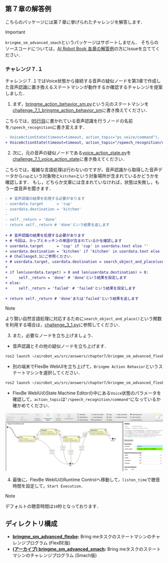 ## 第７章の解答例

こちらのパッケージには第７章に挙げられたチャレンジを解答します．

> [!IMPORTANT]
> `bringme_sm_advanced_smach`というパッケージはサポートしません．
そちらのソースコードについては，[AI Robot Book 各章の解答例](https://github.com/AI-Robot-Book/answers/tree/master/chapter7)の方にIssueを立ててください．


### チャレンジ７.１

チャレンジ７.１ではVoice状態から接続する音声の疑似ノードを第3章で作成した音声認識に置き換えるステートマシンが動作するか確認するチャレンジを提案しました．

1. まず，[bringme_action_behavior_sm.py](https://github.com/AI-Robot-Book-Humble/chapter7/blob/master/bringme_sm_flexbe/bringme_sm_flexbe_behaviors/bringme_sm_flexbe_behaviors/bringme_action_behavior_sm.py)という元のステートマシンを[challenge_7_1_bringme_action_behavior_sm](bringme_sm_advanced_flexbe/challenge_7_1_bringme_action_behavior_sm.py)に書き換えてください．

こちらでは，[95行目](https://github.com/AI-Robot-Book-Humble/chapter7/blob/7199739f0d2d78ba27b64cb359059d87bbe964bd/bringme_sm_flexbe/bringme_sm_flexbe_behaviors/bringme_sm_flexbe_behaviors/bringme_action_behavior_sm.py#L95)に書かれている音声認識を行うノードの名前を`/speech_recognition`に書き変えます．
```diff
- VoiceActionState(timeout=timeout, action_topic="ps_voice/command"),
+ VoiceActionState(timeout=timeout, action_topic="/speech_recognition/command"),
```

2. 次に，元の音声の疑似ノードである[voice_action_state.py](https://github.com/AI-Robot-Book-Humble/chapter7/blob/master/bringme_sm_flexbe/bringme_sm_flexbe_states/bringme_sm_flexbe_states/voice_action_state.py)を[challenge_7_1_voice_action_state](bringme_sm_advanced_flexbe/challenge_7_1_voice_action_state.py)に書き換えてください．

こちらでは，複雑な言語処理は行わないのですが，音声認識から取得した音声データから`cup`という対象物と`kitchen`という対象場所が含まれているかどうかを確認します．
もし，どちらか文章には含まれていなければ，状態は失敗し，もう一度音声を聞きます．
```diff
- # 音声認識の結果を処理する必要があります
- userdata.target      = 'cup'
- userdata.destination = 'kitchen'
-
- self._return = 'done'
- return self._return # 'done'という結果を返します

+ # 音声認識の結果を処理する必要があります
+ # 今回は，カップとキッチンの単語が含まれているかを確認します
+ userdata.target      = 'cup' if 'cup' in userdata.text else ''
+ userdata.destination = 'kitchen' if 'kitchen' in userdata.text else ''
+ # Challenge3.1にご参照ください．
+ # userdata.target, userdata.destination = search_object_and_place(userdata.text)
+
+ if len(userdata.target) > 0 and len(userdata.destination) > 0:    
+     self._return = 'done' # 'done'という結果を設定します
+ else:        
+     self._return = 'failed' # 'failed'という結果を設定します

+ return self._return # 'done'または'failed'という結果を返します
```

> [!NOTE]
> より賢い自然言語処理に対応するために`search_object_and_place()`という関数を利用する場合は，[challenge_3_1.py](../chapter3/)に参照してください．

3. また，必要なノードを立ち上げましょう．
- 音声認識とその他の疑似ノードを立ち上げます．
```bash
ros2 launch ~/airobot_ws/src/answers/chapter7/bringme_sm_advanced_flexbe challenge_7_1_bringme_nodes.launch.py
```

- 別の端末でFlexBe WebUIを立ち上げて，`Bringme Action Behavior`というステートマシンを選択してください．
```bash
ros2 launch ~/airobot_ws/src/answers/chapter7/bringme_sm_advanced_flexbe challenge_7_1_bringme_nodes.launch.py
```

- FlexBe WebIUのState Machine Editorの中にある`Voice`状態のパラメータを確認して，`action_topic`は`"/speech_recognition/command"`になっているか確かめてください．

![check_bringme_action_behavior_sm](docs/check_bringme_action_behavior_sm.png)

4. 最後に，FlexBe WebIUのRuntime Controlへ移動して，`listen_time`で聴音時間を設定して，`Start Execution`．

> [!NOTE]
> デフォルトの聴音時間は`10`秒となっております．


## ディレクトリ構成

- **[bringme_sm_advanced_flexbe](bringme_sm_advanced_flexbe):** Bring meタスクのステートマシンのチャレンジプログラム (FlexBE版)
- **[(アーカイブ) bringme_sm_advanced_smach](bringme_sm_advanced_smach):** Bring meタスクのステートマシンのチャレンジプログラム (Smach版)
